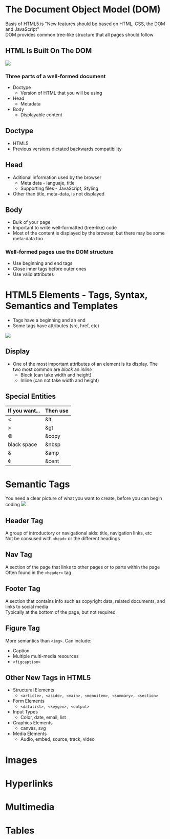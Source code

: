 # The Document Object Model (DOM)

Basis of HTML5 is "New features should be based on HTML, CSS, the DOM and JavaScript"  
DOM provides common tree-like structure that all pages should follow

## HTML Is Built On The DOM

![](https://www.w3schools.com/js/pic_htmltree.gif)

### Three parts of a well-formed document

- Doctype
  - Version of HTML that you will be using
- Head
  - Metadata
- Body
  - Displayable content

## Doctype

- HTML5
- Previous versions dictated backwards compatibility

## Head

- Aditional information used by the browser
  - Meta data - languaje, title
  - Supporting files - JavaScript, Styling
- Other than title, meta-data, is not displayed

## Body

- Bulk of your page
- Important to write well-formatted (tree-like) code
- Most of the content is displayed by the browser, but there may be some meta-data too

### Well-formed pages use the DOM structure

- Use beginning and end tags
- Close inner tags before outer ones
- Use valid attributes

# HTML5 Elements - Tags, Syntax, Semantics and Templates

- Tags have a beginning and an end
- Some tags have attributes (src, href, etc)

![](https://upanama.educativa.org/archivos/repositorio/6000/6207/html/etiq1.jpg)

## Display

- One of the most important attributes of an element is its display. The two most common are _*block*_ an _*inline*_
  - Block (can take width and height)
  - Inline (can not take width and height)

## Special Entities

| If you want... | Then use |
| :------------- | :------- |
| <              | &lt      |
| >              | &gt      |
| ©              | &copy    |
| black space    | &nbsp    |
| &              | &amp     |
| ¢              | &cent    |

# Semantic Tags

You need a clear picture of what you want to create, before you can begin coding
![](https://internetingishard.netlify.app/html-sectioning-elements-00c3fd.a9d1b00b.png)

## Header Tag

A group of introductory or navigational aids: title, navigation links, etc  
Not be consused with `<head>` or the different headings

## Nav Tag

A section of the page that links to other pages or to parts within the page  
Often found in the `<header>` tag

## Footer Tag

A section that contains info such as copyright data, related documents, and links to social media  
Typically at the bottom of the page, but not required

## Figure Tag

More semantics than `<img>`. Can include:

- Caption
- Multiple multi-media resources
- `<figcaption>`

## Other New Tags in HTML5

- Structural Elements
  - `<article>, <aside>, <main>, <menuitem>, <summary>, <section>`
- Form Elements
  - `<datalist>, <keygen>, <output>`
- Input Types
  - Color, date, email, list
- Graphics Elements
  - canvas, svg
- Media Elements
  - Audio, embed, source, track, video

# Images

# Hyperlinks

# Multimedia

# Tables
